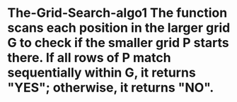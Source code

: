 # The-Grid-Search-algo1 The function scans each position in the larger grid G to check if the smaller grid P starts there. If all rows of P match sequentially within G, it returns "YES"; otherwise, it returns "NO".
